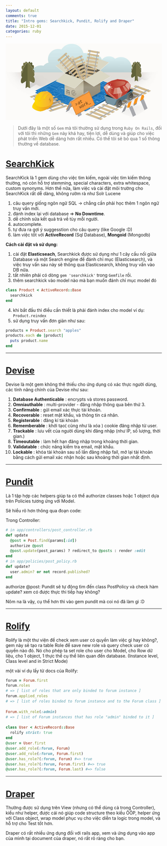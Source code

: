 ```yaml
---
layout: default
comments: true
title: "Intro gems: Searchkick, Pundit, Rolify and Draper"
date: 2015-12-01
categories: ruby
---
```


![gems collection](/images/gems-collection.jpg)

> Dưới đây là một số ```Gem``` mà tôi thường sử dụng trong ```Ruby On Rails```, đối với tôi thì những ```Gem``` này khá hay, tiện lợi, dễ dùng và giúp cho việc phát triển Web dễ dàng hơn rất nhiều. Có thể tôi sẽ bỏ qua 1 số thông thường về database.

# [SearchKick](https://github.com/ankane/searchkick)

SearchKick là 1 gem dùng cho việc tìm kiếm, ngoài việc tìm kiếm thông thường, nó còn hỗ trợ stemming, special characters, extra whitespace, custom synonyms. Hơn thế nữa, làm việc và cài đặt môi trường cho SearchKick rất dễ dàng, không rườm rà như Solr Lucene

1. câu query giống ngôn ngữ SQL -> chẳng cần phải học thêm 1 ngôn ngữ truy vấn mới.
2. đánh index lại với database => __No Downtime__.
3. dễ chỉnh sửa kết quả trả về tùy mỗi người.
4. autocomplete.
5. tự đưa ra gợi ý suggesstion cho câu query (like Google :D)
6. làm việc tốt với __ActiveRecord__ (Sql Database), __Mongoid__ (Mongodb)

**Cách cài đặt và sử dụng:**

1. cài đặt __Elasticseach__, Searchkick được sử dụng như 1 cây cầu nối giữa Database và một Search engine đế đánh chỉ mục (Elasticsearch), và việc truy vấn sau này sẽ thông qua Elasticsearch, không truy vấn vào DB nữa.
2. tất nhiên phải có dòng ```gem 'searchkick'``` trong ```Gemfile``` rồi.
3. thêm searchkick vào model nào mà bạn muốn đánh chỉ mục model đó

```ruby
class Product < ActiveRecord::Base
  searchkick
end
```

4. khi bắt đầu thì điều cần thiết là phải đánh index cho model ví dụ: ```Product.reindex```
5. sử dụng truy vấn đơn giản như sau:

```ruby
products = Product.search "apples"
products.each do |product|
  puts product.name
end
```

***

# [Devise](https://github.com/plataformatec/devise)

Devise là một gem không thê thiếu cho ứng dụng có xác thực người dùng, các tính năng chính của Devise như sau:

1. __Database Authenticable__ : encrypts và stores password.
2. __Omniauthable__ : multi-provider - đăng nhập thông qua bên thứ 3.
3. __Confirmable__  : gửi email xác thực tài khoản.
4. __Recoverable__  : reset mật khẩu, và thông tin cá nhân.
5. __Registerable__ : đăng kí tài khoản
6. __Rememberable__ : khởi tạo( cũng như là xóa ) cookie đăng nhập từ user.
7. __Trackable__  : lưu vết của người dùng khi đăng nhập (như IP, số lượng, thời gian.)
8. __Timeoutable__  : làm hết hạn đăng nhập trong khoảng thời gian.
9. __Validatable__  : chức năng kiểm tra email, mật khẩu.
10. __Lockable__  : khóa tài khoản sau số lần đăng nhập fail, mở lại tài khoản bằng cách gửi email xác nhận hoặc sau khoảng thời gian nhất định.

***

# [Pundit](https://github.com/elabs/pundit)

Là 1 tập hợp các helpers giúp ta có thể authorize classes hoặc 1 object dựa trên Policies tương ứng với Model.

Sẽ hiểu rõ hơn thông qua đoạn code:

Trong Controller:

```ruby
# in app/controllers/post_controller.rb
def update
  @post = Post.find(params[:id])
  authorize @post
  @post.update(post_params) ? redirect_to @posts : render :edit
end
# in app/policies/post_policy.rb
def update?
  user.admin? or not record.published?
end
```
authorize @post: Pundit sẽ tự động tìm đến class PostPolicy và check hàm update? xem có được thực thi tiếp hay không?

Nôm na là vậy, cụ thể hơn thì vào gem pundit mà coi nó đã làm gì :D

***

# [Rolify](https://github.com/RolifyCommunity/rolify)

Rolify là một thư viện để check xem user có quyền làm việc gì hay không?, gem này sẽ tạo ra table Role để save new role và query check user có quyền nào đó. Nó cho phép ta set role cho user cho Model, cho Row dữ liệu, cho 1 object, 1 thực thể cụ thể liên quan đến database. (Instance level, Class level and in Strict Mode)

một vài ví dụ lấy từ docs của Rolify:

```ruby
forum = Forum.first
forum.roles
# => [ list of roles that are only binded to forum instance ]
forum.applied_roles
# => [ list of roles binded to forum instance and to the Forum class ]

Forum.with_role(:admin)
# => [ list of Forum instances that has role "admin" binded to it ]

class User < ActiveRecord::Base
  rolify strict: true
end
@user = User.first
@user.add_role(:forum, Forum)
@user.add_role(:forum, Forum.first)
@user.has_role?(:forum, Forum) #=> true
@user.has_role?(:forum, Forum.first) #=> true
@user.has_role?(:forum, Forum.last) #=> false
```
***

# [Draper](https://github.com/drapergem/draper)

Thường được sử dụng trên View (nhưng có thể dùng cả trong Controller), kiểu như helper, được cái nó giúp code structure theo kiểu ÔÔP, helper ứng với Class object, wrap model phục vụ cho việc diễn ta logic trong model, và hỗ trợ cho Test tốt hơn.

Draper có rất nhiều ứng dụng đối với rails app, xem và ứng dụng vào app của mình tại document của draper, nó rất rõ ràng cho bạn.
